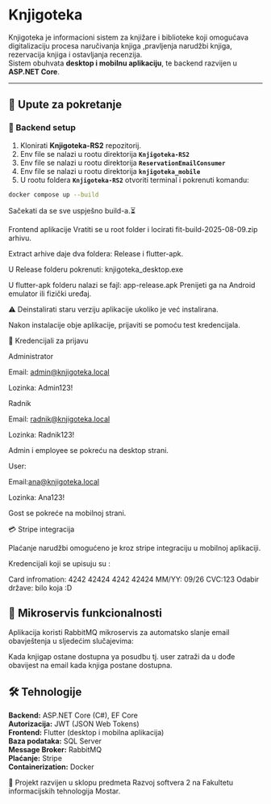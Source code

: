 #  Knjigoteka

Knjigoteka je informacioni sistem za knjižare i biblioteke koji omogućava digitalizaciju procesa naručivanja knjiga ,pravljenja narudžbi knjiga, rezervacija knjiga i ostavljanja recenzija.  
Sistem obuhvata **desktop i mobilnu aplikaciju**, te backend razvijen u **ASP.NET Core**.

---

## 🚀 Upute za pokretanje

### 🔹 Backend setup
1. Klonirati **Knjigoteka-RS2** repozitorij.  
2. Env file se nalazi u rootu direktorija **`Knjigoteka-RS2`**
3. Env file se nalazi u rootu direktorija **`ReservationEmailConsumer`**
4. Env file se nalazi u rootu direktorija **`knjigoteka_mobile`**
5. U rootu foldera **`Knjigoteka-RS2`**  otvoriti terminal i pokrenuti komandu:

```bash
docker compose up --build
```

Sačekati da se sve uspješno build-a.⏳

Frontend aplikacije
Vratiti se u root folder i locirati fit-build-2025-08-09.zip arhivu.

Extract arhive daje dva foldera: Release i flutter-apk.

U Release folderu pokrenuti:
knjigoteka_desktop.exe

U flutter-apk folderu nalazi se fajl:
app-release.apk
Prenijeti ga na Android emulator ili fizički uređaj.

⚠️ Deinstalirati staru verziju aplikacije ukoliko je već instalirana.

Nakon instalacije obje aplikacije, prijaviti se pomoću test kredencijala.

🔐 Kredencijali za prijavu

Administrator

Email: admin@knjigoteka.local

Lozinka: Admin123!


Radnik

Email: radnik@knjigoteka.local

Lozinka: Radnik123!


Admin i employee se pokreću na desktop strani.

User:

Email:ana@knjigoteka.local

Lozinka: Ana123!

Gost se pokreće na mobilnoj strani.


💳 Stripe integracija

Plaćanje narudžbi omogućeno je kroz stripe integraciju u mobilnoj aplikaciji.

Kredencijali koji se upisuju su :

Card infromation: 4242 42424 4242 42424
MM/YY: 09/26
CVC:123
Odabir države: bilo koja :D


## 🔧 Mikroservis funkcionalnosti

Aplikacija koristi RabbitMQ mikroservis za automatsko slanje email obavještenja u sljedećim slučajevima:

Kada knjigap ostane dostupna ya posudbu tj. user zatraži da u dođe obavijest na email kada knjiga postane dostupna.

## 🛠️ Tehnologije

**Backend:** ASP.NET Core (C#), EF Core  
**Autorizacija:** JWT (JSON Web Tokens)  
**Frontend:** Flutter (desktop i mobilna aplikacija)  
**Baza podataka:** SQL Server  
**Message Broker:** RabbitMQ  
**Plaćanje:** Stripe  
**Containerization:** Docker




📌 Projekt razvijen u sklopu predmeta Razvoj softvera 2 na Fakultetu informacijskih tehnologija Mostar.
